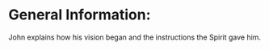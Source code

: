 # General Information:

John explains how his vision began and the instructions the Spirit gave him.